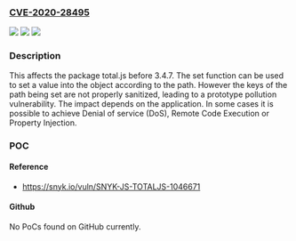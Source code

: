 ### [CVE-2020-28495](https://cve.mitre.org/cgi-bin/cvename.cgi?name=CVE-2020-28495)
![](https://img.shields.io/static/v1?label=Product&message=total.js&color=blue)
![](https://img.shields.io/static/v1?label=Version&message=%3C%203.4.7%20&color=brighgreen)
![](https://img.shields.io/static/v1?label=Vulnerability&message=Prototype%20Pollution&color=brighgreen)

### Description

This affects the package total.js before 3.4.7. The set function can be used to set a value into the object according to the path. However the keys of the path being set are not properly sanitized, leading to a prototype pollution vulnerability. The impact depends on the application. In some cases it is possible to achieve Denial of service (DoS), Remote Code Execution or Property Injection.

### POC

#### Reference
- https://snyk.io/vuln/SNYK-JS-TOTALJS-1046671

#### Github
No PoCs found on GitHub currently.

